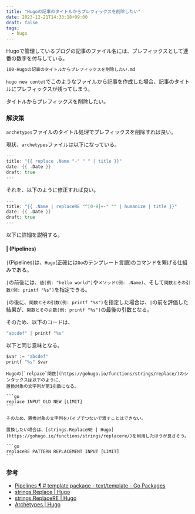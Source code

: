 ```yaml
---
title: "Hugoの記事のタイトルからプレフィックスを削除したい"
date: 2023-12-21T14:33:18+09:00
draft: false
tags:
  - hugo
---
```


Hugoで管理しているブログの記事のファイル名には、プレフィックスとして連番の数字を付与している。

```txt
100-Hugoの記事のタイトルからプレフィックスを削除したい.md
```

`hugo new contet`でこのようなファイルから記事を作成した場合、記事のタイトルにプレフィックスが残ってしまう。

タイトルからプレフィックスを削除したい。

<!--more-->

### 解決策

`archetypes`ファイルのタイトル処理でプレフィックスを削除すれば良い。

現状、`archetypes`ファイルは以下になっている。

```go
---
title: "{{ replace .Name "-" " " | title }}"
date: {{ .Date }}
draft: true
---
```

それを、以下のように修正すれば良い。

```go
---
title: "{{ .Name | replaceRE "^[0-9]+-" "" | humanize | title }}"
date: {{ .Date }}
draft: true
---
```

以下に詳細を説明する。

#### | (Pipelines)

`|`(Pipelines)は、`Hugo`(正確には`Go`のテンプレート言語)のコマンドを繋げる仕組みである。

`|`の前後には、`値(例: "hello world")`や`メソッド(例: .Name)`、そして`関数とその引数(例: printf "%s")`を指定できる。

`|`の後に、`関数とその引数(例: printf "%s")`を指定した場合は、`|`の前を評価した結果が、`関数とその引数(例: printf "%s")`の最後の引数となる。

そのため、以下のコードは、

```go
"abcdef" | printf "%s"
```

以下と同じ意味となる。

```go
$var := "abcdef"
printf "%s" $var
```

````column{title="注意"}
Hugoの[`relpace`関数](https://gohugo.io/functions/strings/replace/)のシンタックスは以下のように、
置換対象の文字列が第1引数になる。

```go
replace INPUT OLD NEW [LIMIT]
```

そのため、置換対象の文字列をパイプでつないで渡すことはできない。

置換したい場合は、[strings.ReplaceRE | Hugo](https://gohugo.io/functions/strings/replacere/)を利用したほうが良さそう。

```go
replaceRE PATTERN REPLACEMENT INPUT [LIMIT]
```
````

### 参考

- [Pipelines ¶ # template package - text/template - Go Packages](https://pkg.go.dev/text/template#hdr-Pipelines)
- [strings.Replace | Hugo](https://gohugo.io/functions/strings/replace/)
- [strings.ReplaceRE | Hugo](https://gohugo.io/functions/strings/replacere/)
- [Archetypes | Hugo](https://gohugo.io/content-management/archetypes/)
